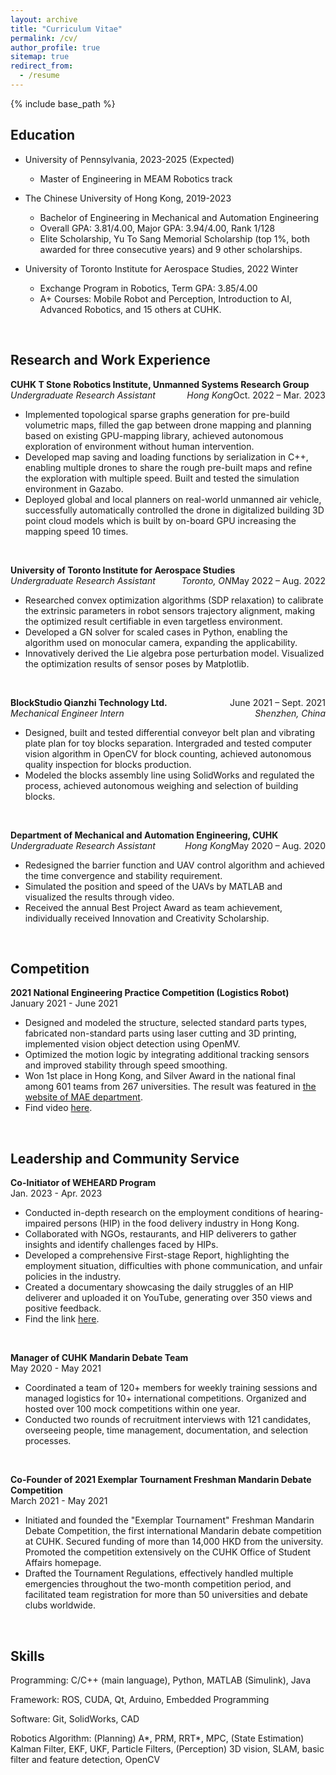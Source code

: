 ```yaml
---
layout: archive
title: "Curriculum Vitae"
permalink: /cv/
author_profile: true
sitemap: true
redirect_from:
  - /resume
---
```


{% include base_path %}

## Education

- University of Pennsylvania, 2023-2025 (Expected)

  - Master of Engineering in MEAM Robotics track
    <br />

- The Chinese University of Hong Kong, 2019-2023

  - Bachelor of Engineering in Mechanical and Automation Engineering
  - Overall GPA: 3.81/4.00, Major GPA: 3.94/4.00, Rank 1/128
  - Elite Scholarship, Yu To Sang Memorial Scholarship (top 1%, both awarded for three consecutive years) and 9 other scholarships.
    <br />

- University of Toronto Institute for Aerospace Studies, 2022 Winter
  - Exchange Program in Robotics, Term GPA: 3.85/4.00
  - A+ Courses: Mobile Robot and Perception, Introduction to AI, Advanced Robotics, and 15 others at CUHK.

<br/>

## Research and Work Experience

**CUHK T Stone Robotics Institute, Unmanned Systems Research Group**
<span style="float:right;">Oct. 2022 – Mar. 2023</span>  
_Undergraduate Research Assistant_
<span style="float:right;">_Hong Kong_</span>

- Implemented topological sparse graphs generation for pre-build volumetric maps, filled the gap between drone mapping and planning based on existing GPU-mapping library, achieved autonomous exploration of environment without human intervention.
- Developed map saving and loading functions by serialization in C++, enabling multiple drones to share the rough pre-built maps and refine the exploration with multiple speed. Built and tested the simulation environment in Gazabo.
- Deployed global and local planners on real-world unmanned air vehicle, successfully automatically controlled the drone in digitalized building 3D point cloud models which is built by on-board GPU increasing the mapping speed 10 times.

<br />

**University of Toronto Institute for Aerospace Studies**
<span style="float:right;">May 2022 – Aug. 2022</span>  
_Undergraduate Research Assistant_
<span style="float:right;">_Toronto, ON_</span>

- Researched convex optimization algorithms (SDP relaxation) to calibrate the extrinsic parameters in robot sensors trajectory alignment, making the optimized result certifiable in even targetless environment.
- Developed a GN solver for scaled cases in Python, enabling the algorithm used on monocular camera, expanding the applicability.
- Innovatively derived the Lie algebra pose perturbation model. Visualized the optimization results of sensor poses by Matplotlib.

<br />

**BlockStudio Qianzhi Technology Ltd.**
<span style="float:right;">June 2021 – Sept. 2021</span>  
_Mechanical Engineer Intern_
<span style="float:right;">_Shenzhen, China_</span>

- Designed, built and tested differential conveyor belt plan and vibrating plate plan for toy blocks separation. Intergraded and tested computer vision algorithm in OpenCV for block counting, achieved autonomous quality inspection for blocks production.
- Modeled the blocks assembly line using SolidWorks and regulated the process, achieved autonomous weighing and selection of building blocks.

<br />

**Department of Mechanical and Automation Engineering, CUHK**
<span style="float:right;">May 2020 – Aug. 2020</span>  
_Undergraduate Research Assistant_
<span style="float:right;">_Hong Kong_</span>

- Redesigned the barrier function and UAV control algorithm and achieved the time convergence and stability requirement.
- Simulated the position and speed of the UAVs by MATLAB and visualized the results through video.
- Received the annual Best Project Award as team achievement, individually received Innovation and Creativity Scholarship.

<br />

## Competition

**2021 National Engineering Practice Competition (Logistics Robot)**  
January 2021 - June 2021

- Designed and modeled the structure, selected standard parts types, fabricated non-standard parts using laser cutting and 3D printing, implemented vision object detection using OpenMV.
- Optimized the motion logic by integrating additional tracking sensors and improved stability through speed smoothing.
- Won 1st place in Hong Kong, and Silver Award in the national final among 601 teams from 267 universities. The result was featured in [the website of MAE department](https://www4.mae.cuhk.edu.hk/newsnawards/silver-award-in-the-national-finals-of-the-2021-china-university-students-engineering-practice-and-innovation-ability-competition/).
- Find video [here](https://youtu.be/IHseo0RF8Oc).

<br />

## Leadership and Community Service

**Co-Initiator of WEHEARD Program**  
Jan. 2023 - Apr. 2023

- Conducted in-depth research on the employment conditions of hearing-impaired persons (HIP) in the food delivery industry in Hong Kong.
- Collaborated with NGOs, restaurants, and HIP deliverers to gather insights and identify challenges faced by HIPs.
- Developed a comprehensive First-stage Report, highlighting the employment situation, difficulties with phone communication, and unfair policies in the industry.
- Created a documentary showcasing the daily struggles of an HIP deliverer and uploaded it on YouTube, generating over 350 views and positive feedback.
- Find the link [here](https://weheard.github.io/).

<br />

**Manager of CUHK Mandarin Debate Team**  
May 2020 - May 2021

- Coordinated a team of 120+ members for weekly training sessions and managed logistics for 10+ international competitions. Organized and hosted over 100 mock competitions within one year.
- Conducted two rounds of recruitment interviews with 121 candidates, overseeing people, time management, documentation, and selection processes.

<br />

**Co-Founder of 2021 Exemplar Tournament Freshman Mandarin Debate Competition**  
March 2021 - May 2021

- Initiated and founded the "Exemplar Tournament" Freshman Mandarin Debate Competition, the first international Mandarin debate competition at CUHK. Secured funding of more than 14,000 HKD from the university. Promoted the competition extensively on the CUHK Office of Student Affairs homepage.
- Drafted the Tournament Regulations, effectively handled multiple emergencies throughout the two-month competition period, and facilitated team registration for more than 50 universities and debate clubs worldwide.

<br />

## Skills

Programming: C/C++ (main language), Python, MATLAB (Simulink), Java

Framework: ROS, CUDA, Qt, Arduino, Embedded Programming

Software: Git, SolidWorks, CAD

Robotics Algorithm: (Planning) A*, PRM, RRT*, MPC, (State Estimation) Kalman Filter, EKF, UKF, Particle Filters,
(Perception) 3D vision, SLAM, basic filter and feature detection, OpenCV

